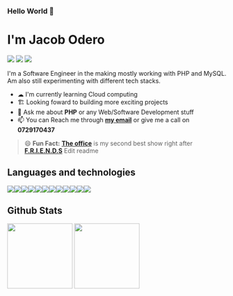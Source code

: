 ### **Hello World** 👋 


# I'm Jacob Odero

[<img src="https://img.shields.io/badge/-GMAIL-success?style=for-the-badge&logo=gmail"/>](mailto:jackjax617@gmail.com)
[<img src="https://img.shields.io/badge/-LINKEDIN-blueviolet?style=for-the-badge&logo=linkedin"/>](https://www.linkedin.com/in/jacob-odero-b649151b6)
[<img src="https://img.shields.io/badge/-PORTFOLIO-ff69b4?style=for-the-badge&logo=appveyor"/>](https://jacobjax.github.io/portfolio_website/)

I'm a Software Engineer in the making mostly working with PHP and MySQL. Am also still experimenting with different tech stacks.

* ☁ I'm currently learning Cloud computing
* 🏗 Looking foward to building more exciting projects
* 💬 Ask me about **PHP** or any Web/Software Development stuff
* 📫 You can Reach me through **[my email](mailto:jackjax617@gmail.com)** or give me a call on **0729170437**


> 😄 **Fun Fact:** **[The office](https://www.imdb.com/title/tt0386676/)** is my second best show right after **[F.R.I.E.N.D.S](https://www.imdb.com/title/tt0108778/)**
Edit readme

## Languages and technologies
<img src="https://img.shields.io/badge/-HTML-orange?style=for-the-badge&logo=html5"/><img src="https://img.shields.io/badge/-CSS-blue?style=for-the-badge&logo=css3"/><img src="https://img.shields.io/badge/-JavaScript-yellow?style=for-the-badge&logo=JavaScript"/><img src="https://img.shields.io/badge/-PHP-blueviolet?style=for-the-badge&logo=PHP"/><img src="https://img.shields.io/badge/-Python-blue?style=for-the-badge&logo=Python"/><img src="https://img.shields.io/badge/-Flask-yellowgreen?style=for-the-badge&logo=Flask"/><img src="https://img.shields.io/badge/-Java-ff69b4?style=for-the-badge&logo=Java"/><img src="https://img.shields.io/badge/-C_sharp-9cf?style=for-the-badge&logo=C%20Sharp"/><img src="https://img.shields.io/badge/-Git-orange?style=for-the-badge&logo=Git"/><img src="https://img.shields.io/badge/-Terminal-lightgrey?style=for-the-badge&logo=Windows%20Terminal"/><img src="https://img.shields.io/badge/-MySQL-important?style=for-the-badge&logo=MySQL"/><img src="https://img.shields.io/badge/-MS_SQL-red?style=for-the-badge&logo=Microsoft%20SQL%20Server"/>


## Github Stats

<img height="150px" src="https://github-readme-stats.vercel.app/api?username=JacobJax&hide=contribs&hide_border=true&show_icons=true&include_all_commits=false&count_private=true&line_height=24&text_color=ffffff&icon_color=ffffff&bg_color=0,fd1d1d,e1306c,c13584,833ab4&title_color=ffffff"/> <img height="150px" src="https://github-readme-stats.vercel.app/api/top-langs/?username=JacobJax&hide=css&hide_border=true&card_width=320&layout=compact&langs_count=7&text_color=ffffff&icon_color=ffffff&bg_color=0,833ab4,5851db,405de6&title_color=ffffff"/>
